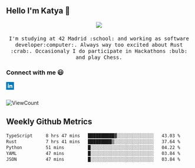 
## Hello I'm Katya :wave:

<p align="center">
  <img src="https://raw.githubusercontent.com/coderjojo/coderjojo/master/img/github.gif" width=100>
  <br><br>
  <samp>
    I'm studying at 42 Madrid :school: </a> and working as software developer:computer:. Always way too excited about Rust :crab:. Occasionaly I do participate in Hackathons :bulb: and play Chess.
  </samp>
</p>

### Connect with me :smiley:
<a href="https://www.linkedin.com/in/ekaterina-prusakova-b209b494/">
  <img align="left" alt="Katya Prusakova" width="21px" src="https://raw.githubusercontent.com/edent/SuperTinyIcons/099dc12b59179d07d534069bc8551718f786d91a/images/svg/linkedin.svg" />
</a>
<br/><br/>


<!--  ![visitors](https://visitor-badge.glitch.me/badge?page_id=KatyaPrusakova/KatyaPrusakova) -->

![ViewCount](https://views.whatilearened.today/views/github/KatyaPrusakova/views.svg)

## Weekly Github Metrics

<!--START_SECTION:waka-->

```text
TypeScript     8 hrs 47 mins   ██████████▓░░░░░░░░░░░░░░   43.03 %
Rust           7 hrs 41 mins   █████████▒░░░░░░░░░░░░░░░   37.64 %
Python         51 mins         █░░░░░░░░░░░░░░░░░░░░░░░░   04.22 %
YAML           47 mins         █░░░░░░░░░░░░░░░░░░░░░░░░   03.84 %
JSON           47 mins         █░░░░░░░░░░░░░░░░░░░░░░░░   03.84 %
```

<!--END_SECTION:waka-->